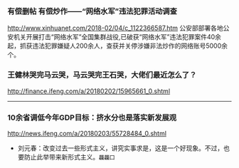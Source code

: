 ### 有偿删帖 有偿炒作——“网络水军”违法犯罪活动调查
http://www.xinhuanet.com/2018-02/04/c_1122366587.htm
公安部部署各地公安机关开展打击“网络水军”全国集群战役,已破获“网络水军”违法犯罪案件40余起，抓获违法犯罪嫌疑人200余人，查获并关停涉嫌非法炒作的网络账号5000余个。

### 王健林哭完马云哭，马云哭完王石哭，大佬们最近怎么了？
http://finance.ifeng.com/a/20180202/15965661_0.shtml
- - -
### 10余省调低今年GDP目标：挤水分也是落实新发展观
http://news.ifeng.com/a/20180203/55728484_0.shtml
- 刘元春：改变过去一些形式主义，讲究实事求是，这是一个好现象。不过，也要防止此举带来新形式主义。`龘龘囗`
